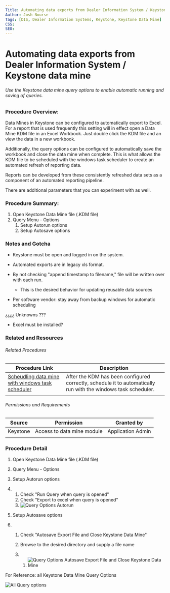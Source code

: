 ```yaml
---
Title: Automating data exports from Dealer Information System / Keystone data mine
Author: Josh Nourse
Tags: [DIS, Dealer Information Systems, Keystone, Keystone Data Mine]
CSS: 
SEO: 
---
```




# Automating data exports from Dealer Information System / Keystone data mine

###### Use the Keystone data mine query options to enable automatic running and saving of queries.





### Procedure Overview:

Data Mines in Keystone can be configured to automatically export to Excel. For a report that is used frequently this setting will in effect open a Data Mine KDM file in an Excel Workbook. Just double click the KDM file and an view the data in a new workbook.

 Additionally, the query options can be configured to automatically save the workbook and close the data mine when complete. This is what allows the KDM file to be scheduled with the windows task scheduler to create an automated refresh of reporting data.

 Reports can be developed from these consistently refreshed data sets as a component of an automated reporting pipeline.  

 There are additional parameters that you can experiment with as well.



### Procedure Summary:

1. Open Keystone Data Mine file (.KDM file)
2. Query Menu - Options
   1. Setup Autorun options
   2. Setup Autosave options





### Notes and Gotcha

- Keystone must be open and logged in on the system.

- Automated exports are in legacy xls format.

- By not checking "append timestamp to filename," file will be written over with each run.
  - This is the desired behavior for updating reusable data sources
- Per software vendor: stay away from backup windows for automatic scheduling

¿¿¿¿ Unknowns ???

- Excel must be installed?







### Related and Resources



###### Related Procedures

| Procedure Link                                          | Description                                                  |
| ------------------------------------------------------- | ------------------------------------------------------------ |
| [Scheudling data mine with windows task scheduler](URL) | After the KDM has been configured correctly, schedule it to automatically run with the windows task scheduler. |
|                                                         |                                                              |



###### Permissions and Requirements

| Source   | Permission                 | Granted by        |
| -------- | -------------------------- | ----------------- |
| Keystone | Access to data mine module | Application Admin |
|          |                            |                   |





### Procedure Detail

1. Open Keystone Data Mine file (.KDM file)

2. Query Menu - Options

3. Setup Autorun options

4. 1. Check "Run      Query when query is opened"
   2. Check "Export to excel      when query is opened"
   3. ![Query Options Autorun](https://images.processinsightfuture.com/PnP_DealerInformationSystems_KeystoneDataMine_QueryOptions_AutoRun1.png)

5. Setup Autosave options

6. 1. Check      "Autosave Export File and Close Keystone Data Mine"

   2. Browse to the desired      directory and supply a file name

   3. 1. ![Query Options Autosave Export File and Close Keystone Data Mine](https://images.processinsightfuture.com/PnP_DealerInformationSystems_KeystoneDataMine_QueryOptions_AutoSave1.png)

 

 

For Reference: all Keystone Data Mine Query Options

 

![All Query options](https://images.processinsightfuture.com/PnP_DealerInformationSystems_KeystoneDataMine_QueryOptions_Raw.png)

